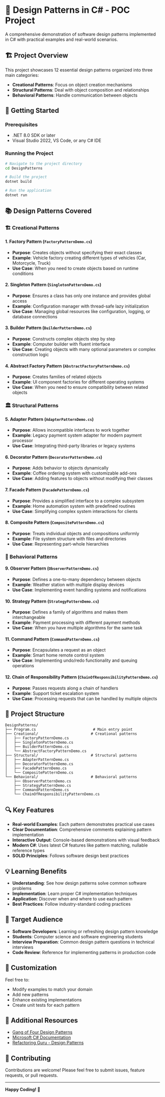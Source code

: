 # 🎯 Design Patterns in C# - POC Project

A comprehensive demonstration of software design patterns implemented in C# with practical examples and real-world scenarios.

## 🏗️ Project Overview

This project showcases 12 essential design patterns organized into three main categories:

- **Creational Patterns**: Focus on object creation mechanisms
- **Structural Patterns**: Deal with object composition and relationships
- **Behavioral Patterns**: Handle communication between objects

## 🚀 Getting Started

### Prerequisites
- .NET 8.0 SDK or later
- Visual Studio 2022, VS Code, or any C# IDE

### Running the Project
```bash
# Navigate to the project directory
cd DesignPatterns

# Build the project
dotnet build

# Run the application
dotnet run
```

## 📚 Design Patterns Covered

### 🏗️ Creational Patterns

#### 1. **Factory Pattern** (`FactoryPatternDemo.cs`)
- **Purpose**: Creates objects without specifying their exact classes
- **Example**: Vehicle factory creating different types of vehicles (Car, Motorcycle, Truck)
- **Use Case**: When you need to create objects based on runtime conditions

#### 2. **Singleton Pattern** (`SingletonPatternDemo.cs`)
- **Purpose**: Ensures a class has only one instance and provides global access
- **Example**: Configuration manager with thread-safe lazy initialization
- **Use Case**: Managing global resources like configuration, logging, or database connections

#### 3. **Builder Pattern** (`BuilderPatternDemo.cs`)
- **Purpose**: Constructs complex objects step by step
- **Example**: Computer builder with fluent interface
- **Use Case**: Creating objects with many optional parameters or complex construction logic

#### 4. **Abstract Factory Pattern** (`AbstractFactoryPatternDemo.cs`)
- **Purpose**: Creates families of related objects
- **Example**: UI component factories for different operating systems
- **Use Case**: When you need to ensure compatibility between related objects

### 🏛️ Structural Patterns

#### 5. **Adapter Pattern** (`AdapterPatternDemo.cs`)
- **Purpose**: Allows incompatible interfaces to work together
- **Example**: Legacy payment system adapter for modern payment processor
- **Use Case**: Integrating third-party libraries or legacy systems

#### 6. **Decorator Pattern** (`DecoratorPatternDemo.cs`)
- **Purpose**: Adds behavior to objects dynamically
- **Example**: Coffee ordering system with customizable add-ons
- **Use Case**: Adding features to objects without modifying their classes

#### 7. **Facade Pattern** (`FacadePatternDemo.cs`)
- **Purpose**: Provides a simplified interface to a complex subsystem
- **Example**: Home automation system with predefined routines
- **Use Case**: Simplifying complex system interactions for clients

#### 8. **Composite Pattern** (`CompositePatternDemo.cs`)
- **Purpose**: Treats individual objects and compositions uniformly
- **Example**: File system structure with files and directories
- **Use Case**: Representing part-whole hierarchies

### 🧠 Behavioral Patterns

#### 9. **Observer Pattern** (`ObserverPatternDemo.cs`)
- **Purpose**: Defines a one-to-many dependency between objects
- **Example**: Weather station with multiple display devices
- **Use Case**: Implementing event handling systems and notifications

#### 10. **Strategy Pattern** (`StrategyPatternDemo.cs`)
- **Purpose**: Defines a family of algorithms and makes them interchangeable
- **Example**: Payment processing with different payment methods
- **Use Case**: When you have multiple algorithms for the same task

#### 11. **Command Pattern** (`CommandPatternDemo.cs`)
- **Purpose**: Encapsulates a request as an object
- **Example**: Smart home remote control system
- **Use Case**: Implementing undo/redo functionality and queuing operations

#### 12. **Chain of Responsibility Pattern** (`ChainOfResponsibilityPatternDemo.cs`)
- **Purpose**: Passes requests along a chain of handlers
- **Example**: Support ticket escalation system
- **Use Case**: Processing requests that can be handled by multiple objects

## 🎨 Project Structure

```
DesignPatterns/
├── Program.cs                          # Main entry point
├── Creational/                        # Creational patterns
│   ├── FactoryPatternDemo.cs
│   ├── SingletonPatternDemo.cs
│   ├── BuilderPatternDemo.cs
│   └── AbstractFactoryPatternDemo.cs
├── Structural/                        # Structural patterns
│   ├── AdapterPatternDemo.cs
│   ├── DecoratorPatternDemo.cs
│   ├── FacadePatternDemo.cs
│   └── CompositePatternDemo.cs
└── Behavioral/                        # Behavioral patterns
    ├── ObserverPatternDemo.cs
    ├── StrategyPatternDemo.cs
    ├── CommandPatternDemo.cs
    └── ChainOfResponsibilityPatternDemo.cs
```

## 🔍 Key Features

- **Real-world Examples**: Each pattern demonstrates practical use cases
- **Clear Documentation**: Comprehensive comments explaining pattern implementation
- **Interactive Output**: Console-based demonstrations with visual feedback
- **Modern C#**: Uses latest C# features like pattern matching, nullable reference types
- **SOLID Principles**: Follows software design best practices

## 💡 Learning Benefits

- **Understanding**: See how design patterns solve common software problems
- **Implementation**: Learn proper C# implementation techniques
- **Application**: Discover when and where to use each pattern
- **Best Practices**: Follow industry-standard coding practices

## 🎯 Target Audience

- **Software Developers**: Learning or refreshing design pattern knowledge
- **Students**: Computer science and software engineering students
- **Interview Preparation**: Common design pattern questions in technical interviews
- **Code Review**: Reference for implementing patterns in production code

## 🔧 Customization

Feel free to:
- Modify examples to match your domain
- Add new patterns
- Enhance existing implementations
- Create unit tests for each pattern

## 📖 Additional Resources

- [Gang of Four Design Patterns](https://en.wikipedia.org/wiki/Design_Patterns)
- [Microsoft C# Documentation](https://docs.microsoft.com/en-us/dotnet/csharp/)
- [Refactoring Guru - Design Patterns](https://refactoring.guru/design-patterns)

## 🤝 Contributing

Contributions are welcome! Please feel free to submit issues, feature requests, or pull requests.

---

**Happy Coding! 🚀**
